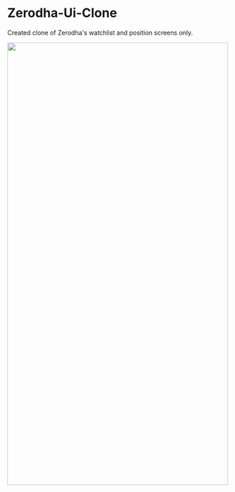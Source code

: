 # Zerodha-Ui-Clone
Created clone of Zerodha's watchlist and position screens only.

<img src="https://github.com/user-attachments/assets/a5239f04-ed75-42a4-92d1-939491a68bd6" width="500" height="1000">
